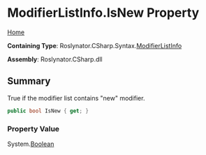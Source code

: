 # ModifierListInfo\.IsNew Property

[Home](../../../../../README.md)

**Containing Type**: Roslynator\.CSharp\.Syntax\.[ModifierListInfo](../README.md)

**Assembly**: Roslynator\.CSharp\.dll

## Summary

True if the modifier list contains "new" modifier\.

```csharp
public bool IsNew { get; }
```

### Property Value

System\.[Boolean](https://docs.microsoft.com/en-us/dotnet/api/system.boolean)

